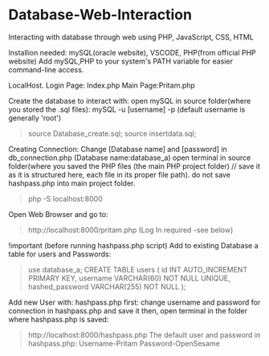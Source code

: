 # Database-Web-Interaction
Interacting with database through web using PHP, JavaScript, CSS, HTML

Installion needed: mySQL(oracle website), VSCODE, PHP(from official PHP website)
Add mySQL,PHP to your system's PATH variable for easier command-line access.

LocalHost. Login Page: Index.php
          Main Page:Pritam.php

Create the database to interact with:
open mySQL in source folder(where you stored the .sql files): mySQL -u [username] -p (default username is generally 'root')
> source Database_create.sql;
> source insertdata.sql;

Creating Connection:
Change [Database name] and [password] in db_connection.php (Database name:database_a)
open terminal in source folder(where you saved the PHP files (the main PHP project folder) // save it as it is structured here, each file in its proper file path).
do not save hashpass.php into main project folder.
> php -S localhost:8000

Open Web Browser and go to:
>http://localhost:8000/pritam.php  (Log In required -see below)

!important (before running hashpass.php script)
Add to existing Database a table for users and Passwords:
>use database_a;
CREATE TABLE users (
    id INT AUTO_INCREMENT PRIMARY KEY,
    username VARCHAR(60) NOT NULL UNIQUE,
    hashed_password VARCHAR(255) NOT NULL );

Add new User with: hashpass.php 
first: change username and password for connection in hashpass.php and save it
then, open terminal in the folder where hashpass.php is saved:
>http://localhost:8000/hashpass.php
The default user and password in hashpass.php: Username-Pritam Password-OpenSesame

